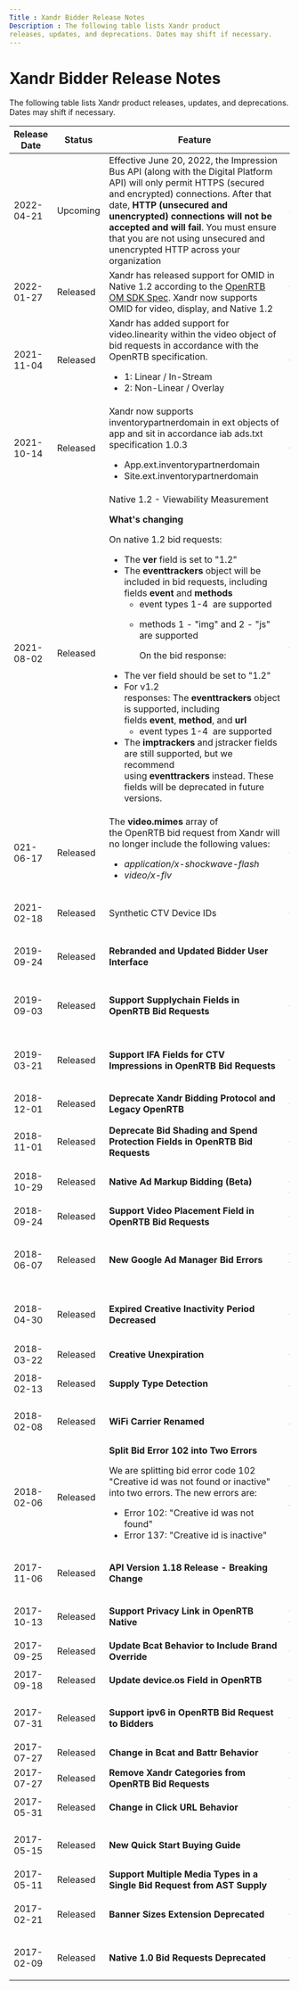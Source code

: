 ```yaml
---
Title : Xandr Bidder Release Notes
Description : The following table lists Xandr product
releases, updates, and deprecations. Dates may shift if necessary.  
---
```



# Xandr Bidder Release Notes



The following table lists Xandr product
releases, updates, and deprecations. Dates may shift if necessary.  

<table class="table">
<thead class="thead">
<tr class="header row">
<th id="ID-0000c3c7__entry__1" class="entry colsep-1 rowsep-1">Release
Date</th>
<th id="ID-0000c3c7__entry__2"
class="entry colsep-1 rowsep-1">Status</th>
<th id="ID-0000c3c7__entry__3"
class="entry colsep-1 rowsep-1">Feature</th>
<th id="ID-0000c3c7__entry__4" class="entry colsep-1 rowsep-1">Product
Theme</th>
<th id="ID-0000c3c7__entry__5" class="entry colsep-1 rowsep-1">More
Info</th>
</tr>
</thead>
<tbody class="tbody">
<tr class="odd row">
<td class="entry colsep-1 rowsep-1"
headers="ID-0000c3c7__entry__1">2022-04-21</td>
<td class="entry colsep-1 rowsep-1"
headers="ID-0000c3c7__entry__2">Upcoming</td>
<td class="entry colsep-1 rowsep-1"
headers="ID-0000c3c7__entry__3">Effective June 20, 2022, the Impression
Bus API (along with the Digital Platform API) will only permit HTTPS
(secured and encrypted) connections. After that date, <strong>HTTP
(unsecured and unencrypted) connections will not be accepted and will
fail</strong>. You must ensure that you are not using unsecured and
unencrypted HTTP across your organization</td>
<td class="entry colsep-1 rowsep-1"
headers="ID-0000c3c7__entry__4">Security</td>
<td class="entry colsep-1 rowsep-1" headers="ID-0000c3c7__entry__5"><ul>
<li><a
href="https://docs.xandr.com/bundle/api-release-notes/page/breaking-change-notice---april-21--2022---https-required.html"
class="xref" target="_blank">Breaking Change Notice - April 21, 2022 -
HTTPS Required</a></li>
</ul></td>
</tr>
<tr class="even row">
<td class="entry colsep-1 rowsep-1"
headers="ID-0000c3c7__entry__1">2022-01-27</td>
<td class="entry colsep-1 rowsep-1"
headers="ID-0000c3c7__entry__2">Released</td>
<td class="entry colsep-1 rowsep-1"
headers="ID-0000c3c7__entry__3">Xandr has
released support for OMID in Native 1.2 according to the <a
href="https://github.com/InteractiveAdvertisingBureau/AdCOM/blob/master/OpenRTB%20support%20for%20OMSDK.md"
class="xref" target="_blank">OpenRTB OM SDK Spec</a>. <span
class="ph">Xandr now supports OMID for video, display, and Native
1.2 </td>
<td class="entry colsep-1 rowsep-1"
headers="ID-0000c3c7__entry__4">OpenRTB, Native, Mobile</td>
<td class="entry colsep-1 rowsep-1" headers="ID-0000c3c7__entry__5"><ul>
<li><a
href="https://docs.xandr.com/bundle/xandr-bidders/page/outgoing-bid-request-to-bidders.html"
class="xref" target="_blank">Outgoing Bid Request to Bidders</a></li>
</ul></td>
</tr>
<tr class="odd row">
<td class="entry colsep-1 rowsep-1"
headers="ID-0000c3c7__entry__1">2021-11-04</td>
<td class="entry colsep-1 rowsep-1"
headers="ID-0000c3c7__entry__2">Released</td>
<td class="entry colsep-1 rowsep-1"
headers="ID-0000c3c7__entry__3">Xandr has added
support for video.linearity within the video object of bid requests in
accordance with the OpenRTB specification.
<ul>
<li>1: Linear / In-Stream</li>
<li>2: Non-Linear / Overlay</li>
</ul></td>
<td class="entry colsep-1 rowsep-1"
headers="ID-0000c3c7__entry__4">OpenRTB</td>
<td class="entry colsep-1 rowsep-1" headers="ID-0000c3c7__entry__5"><ul>
<li><a
href="https://docs.xandr.com/bundle/xandr-bidders/page/outgoing-bid-request-to-bidders.html#OutgoingBidRequesttoBidders-VideoObject"
class="xref" target="_blank">Outgoing Bid Request to
Bidders#VideoObject</a></li>
</ul></td>
</tr>
<tr class="even row">
<td class="entry colsep-1 rowsep-1"
headers="ID-0000c3c7__entry__1">2021-10-14</td>
<td class="entry colsep-1 rowsep-1"
headers="ID-0000c3c7__entry__2">Released</td>
<td class="entry colsep-1 rowsep-1"
headers="ID-0000c3c7__entry__3">Xandr now
supports inventorypartnerdomain in ext objects of app and sit in
accordance iab ads.txt specification 1.0.3
<ul>
<li>App.ext.inventorypartnerdomain</li>
<li>Site.ext.inventorypartnerdomain</li>
</ul></td>
<td class="entry colsep-1 rowsep-1"
headers="ID-0000c3c7__entry__4">OpenRTB</td>
<td class="entry colsep-1 rowsep-1" headers="ID-0000c3c7__entry__5">Iab
spec including inventorypartnerdomain update: <a
href="https://iabtechlab.com/wp-content/uploads/2021/03/ads.txt-1.0.3.pdf"
class="xref"
target="_blank">https://iabtechlab.com/wp-content/uploads/2021/03/ads.txt-1.0.3.pdf</a></td>
</tr>
<tr class="odd row">
<td class="entry colsep-1 rowsep-1"
headers="ID-0000c3c7__entry__1">2021-08-02</td>
<td class="entry colsep-1 rowsep-1"
headers="ID-0000c3c7__entry__2">Released</td>
<td class="entry colsep-1 rowsep-1"
headers="ID-0000c3c7__entry__3">Native 1.2 - Viewability Measurement  
<p><strong>What's changing</strong></p>
<p>On native 1.2 bid requests:</p>
<ul>
<li>The<strong> ver</strong> field is set to "1.2"</li>
<li>The <strong>eventtrackers</strong> object will be included in bid
requests, including
fields <strong>event </strong>and <strong>methods</strong>
<ul>
<li>event types 1-4  are supported</li>
<li><p>methods 1 - "img" and 2 - "js" are supported</p>
<p>On the bid response:</p></li>
</ul></li>
<li>The ver field should be set to
"1.2"</li>
<li>For v1.2 responses: The <strong>eventtrackers </strong>object is
supported, including
fields <strong>event</strong>, <strong>method</strong>,
and <strong>url</strong>
<ul>
<li>event types 1-4  are supported</li>
</ul></li>
<li>The <strong>imptrackers</strong> and <span
class="ph uicontrol">jstracker fields are still supported, but we
recommend using <strong>eventtrackers</strong> instead. These fields
will be deprecated in future versions.</li>
</ul></td>
<td class="entry colsep-1 rowsep-1"
headers="ID-0000c3c7__entry__4">OpenRTB, Native</td>
<td class="entry colsep-1 rowsep-1" headers="ID-0000c3c7__entry__5"><ul>
<li><a
href="https://docs.xandr.com/bundle/xandr-bidders/page/outgoing-bid-request-to-bidders.html"
class="xref" target="_blank">Outgoing Bid Request to Bidders</a></li>
<li>We support for Version 1.1 and 1.2 of the OpenRTB Native Ads API.
Once your bidder has been enabled for Native 1.2, you will begin to
receive version 1.2 bid requests and will be required to provide version
1.2 bid responses. Native v1.2 is available regardless of whether your
bidder is enabled for <a
href="https://docs.xandr.com/bundle/xandr-bidders/page/native-ad-markup-bidding.html"
class="xref" target="_blank">Native Ad Markup Bidding</a>. </li>
</ul></td>
</tr>
<tr class="even row">
<td class="entry colsep-1 rowsep-1"
headers="ID-0000c3c7__entry__1">021-06-17</td>
<td class="entry colsep-1 rowsep-1"
headers="ID-0000c3c7__entry__2">Released</td>
<td class="entry colsep-1 rowsep-1"
headers="ID-0000c3c7__entry__3">The <strong>video.mimes</strong> array
of the OpenRTB bid request from Xandr will no
longer include the following values:
<ul>
<li><em>application/x-shockwave-flash</em></li>
<li><em>video/x-flv </em> </li>
</ul></td>
<td class="entry colsep-1 rowsep-1"
headers="ID-0000c3c7__entry__4">OpenRTB</td>
<td class="entry colsep-1 rowsep-1"
headers="ID-0000c3c7__entry__5"></td>
</tr>
<tr class="odd row">
<td class="entry colsep-1 rowsep-1"
headers="ID-0000c3c7__entry__1">2021-02-18</td>
<td class="entry colsep-1 rowsep-1"
headers="ID-0000c3c7__entry__2">Released</td>
<td class="entry colsep-1 rowsep-1"
headers="ID-0000c3c7__entry__3">Synthetic CTV Device IDs</td>
<td class="entry colsep-1 rowsep-1"
headers="ID-0000c3c7__entry__4">OpenRTB</td>
<td class="entry colsep-1 rowsep-1" headers="ID-0000c3c7__entry__5"><ul>
<li><a
href="https://docs.xandr.com/bundle/xandr-bidders/page/outgoing-bid-request-to-bidders.html"
class="xref" target="_blank">Outgoing Bid Request to Bidders</a></li>
</ul></td>
</tr>
<tr class="even row">
<td class="entry colsep-1 rowsep-1"
headers="ID-0000c3c7__entry__1">2019-09-24</td>
<td class="entry colsep-1 rowsep-1"
headers="ID-0000c3c7__entry__2">Released</td>
<td class="entry colsep-1 rowsep-1"
headers="ID-0000c3c7__entry__3"><strong>Rebranded and Updated Bidder
User Interface</strong></td>
<td class="entry colsep-1 rowsep-1" headers="ID-0000c3c7__entry__4">User
Interface</td>
<td class="entry colsep-1 rowsep-1" headers="ID-0000c3c7__entry__5"><ul>
<li><a href="http://bidder.xandr.com/" class="xref"
target="_blank">Xandr Bidder UI</a></li>
<li><a
href="https://docs.xandr.com/bundle/xandr-bidders/page/bidder-platform-user-interface.html"
class="xref" target="_blank">Bidder Platform User Interface</a></li>
</ul></td>
</tr>
<tr class="odd row">
<td class="entry colsep-1 rowsep-1"
headers="ID-0000c3c7__entry__1">2019-09-03</td>
<td class="entry colsep-1 rowsep-1"
headers="ID-0000c3c7__entry__2">Released</td>
<td class="entry colsep-1 rowsep-1"
headers="ID-0000c3c7__entry__3"><strong>Support Supplychain Fields in
OpenRTB Bid Requests</strong></td>
<td class="entry colsep-1 rowsep-1"
headers="ID-0000c3c7__entry__4">OpenRTB</td>
<td class="entry colsep-1 rowsep-1" headers="ID-0000c3c7__entry__5"><ul>
<li><a
href="https://github.com/InteractiveAdvertisingBureau/openrtb/blob/master/supplychainobject.md"
class="xref" target="_blank">IAB Supplychain Object Specs</a></li>
<li><a
href="https://docs.xandr.com/bundle/xandr-bidders/page/outgoing-bid-request-to-bidders.html"
class="xref" target="_blank">Outgoing Bid Request to Bidders</a></li>
</ul></td>
</tr>
<tr class="even row">
<td class="entry colsep-1 rowsep-1"
headers="ID-0000c3c7__entry__1">2019-03-21</td>
<td class="entry colsep-1 rowsep-1"
headers="ID-0000c3c7__entry__2">Released</td>
<td class="entry colsep-1 rowsep-1"
headers="ID-0000c3c7__entry__3"><p><strong>Support IFA Fields for CTV
Impressions in OpenRTB Bid Requests</strong></p></td>
<td class="entry colsep-1 rowsep-1"
headers="ID-0000c3c7__entry__4">OpenRTB, CTV</td>
<td class="entry colsep-1 rowsep-1" headers="ID-0000c3c7__entry__5"><ul>
<li><a
href="https://iabtechlab.com/wp-content/uploads/2018/12/OTT-IFA-guidelines.final_Dec2018.pdf"
class="xref" target="_blank">IAB IFA OTT Guidelines</a></li>
<li><a
href="https://docs.xandr.com/bundle/xandr-bidders/page/outgoing-bid-request-to-bidders.html"
class="xref" target="_blank">Outgoing Bid Request to Bidders</a></li>
</ul></td>
</tr>
<tr class="odd row">
<td class="entry colsep-1 rowsep-1"
headers="ID-0000c3c7__entry__1">2018-12-01</td>
<td class="entry colsep-1 rowsep-1"
headers="ID-0000c3c7__entry__2">Released</td>
<td class="entry colsep-1 rowsep-1"
headers="ID-0000c3c7__entry__3"><strong>Deprecate Xandr Bidding Protocol
and Legacy OpenRTB</strong></td>
<td class="entry colsep-1 rowsep-1"
headers="ID-0000c3c7__entry__4">OpenRTB</td>
<td class="entry colsep-1 rowsep-1" headers="ID-0000c3c7__entry__5"><ul>
<li><a
href="https://docs.xandr.com/bundle/xandr-bidders/page/bidding-protocol.html"
class="xref" target="_blank">Bidding Protocol</a></li>
</ul></td>
</tr>
<tr class="even row">
<td class="entry colsep-1 rowsep-1"
headers="ID-0000c3c7__entry__1">2018-11-01</td>
<td class="entry colsep-1 rowsep-1"
headers="ID-0000c3c7__entry__2">Released</td>
<td class="entry colsep-1 rowsep-1"
headers="ID-0000c3c7__entry__3"><strong>Deprecate Bid Shading and Spend
Protection Fields in OpenRTB Bid Requests</strong></td>
<td class="entry colsep-1 rowsep-1"
headers="ID-0000c3c7__entry__4">OpenRTB</td>
<td class="entry colsep-1 rowsep-1" headers="ID-0000c3c7__entry__5"><ul>
<li><a
href="https://docs.xandr.com/csh?context=78643640&amp;topicname=outgoing-bid-request-to-bidders.html#OutgoingBidRequesttoBidders-PublisherIntegrationObject"
class="xref" target="_blank">PublisherIntegrationObject</a></li>
<li><a
href="https://docs.xandr.com/csh?context=78643640&amp;topicname=outgoing-bid-request-to-bidders.html#OutgoingBidRequesttoBidders-BidRequestAppNexusObject"
class="xref" target="_blank">BidRequestAppNexusObject</a></li>
</ul></td>
</tr>
<tr class="odd row">
<td class="entry colsep-1 rowsep-1"
headers="ID-0000c3c7__entry__1">2018-10-29</td>
<td class="entry colsep-1 rowsep-1"
headers="ID-0000c3c7__entry__2">Released</td>
<td class="entry colsep-1 rowsep-1"
headers="ID-0000c3c7__entry__3"><strong><strong>Native Ad Markup Bidding
(Beta)</strong></strong></td>
<td class="entry colsep-1 rowsep-1"
headers="ID-0000c3c7__entry__4">Native, Creative, OpenRTB</td>
<td class="entry colsep-1 rowsep-1" headers="ID-0000c3c7__entry__5"><ul>
<li><a
href="https://docs.xandr.com/bundle/xandr-bidders/page/native-ad-markup-bidding.html"
class="xref" target="_blank">Native Ad Markup Bidding</a></li>
</ul></td>
</tr>
<tr class="even row">
<td class="entry colsep-1 rowsep-1"
headers="ID-0000c3c7__entry__1">2018-09-24</td>
<td class="entry colsep-1 rowsep-1"
headers="ID-0000c3c7__entry__2">Released</td>
<td class="entry colsep-1 rowsep-1"
headers="ID-0000c3c7__entry__3"><strong>Support Video Placement Field in
OpenRTB Bid Requests</strong></td>
<td class="entry colsep-1 rowsep-1"
headers="ID-0000c3c7__entry__4">OpenRTB</td>
<td class="entry colsep-1 rowsep-1" headers="ID-0000c3c7__entry__5"><ul>
<li><a
href="https://docs.xandr.com/csh?context=78643640&amp;topicname=outgoing-bid-request-to-bidders.html#OutgoingBidRequesttoBidders-VideoObject"
class="xref" target="_blank">VideoObject</a></li>
</ul></td>
</tr>
<tr class="odd row">
<td class="entry colsep-1 rowsep-1"
headers="ID-0000c3c7__entry__1">2018-06-07</td>
<td class="entry colsep-1 rowsep-1"
headers="ID-0000c3c7__entry__2">Released</td>
<td class="entry colsep-1 rowsep-1"
headers="ID-0000c3c7__entry__3"><strong>New Google Ad Manager Bid
Errors</strong></td>
<td class="entry colsep-1 rowsep-1"
headers="ID-0000c3c7__entry__4">Creative, Troubleshooting</td>
<td class="entry colsep-1 rowsep-1" headers="ID-0000c3c7__entry__5"><ul>
<li><a
href="https://docs.xandr.com/bundle/xandr-bidders/page/bid-error-codes.html"
class="xref" target="_blank">Bid Error Codes</a></li>
<li><a
href="https://docs.xandr.com/bundle/xandr-bidders/page/bidder-bid-error-report-api.html"
class="xref" target="_blank">Bidder Bid Error Report API</a></li>
<li><a
href="https://docs.xandr.com/bundle/xandr-bidders/page/notify-request.html"
class="xref" target="_blank">Notify Request</a></li>
</ul></td>
</tr>
<tr class="even row">
<td class="entry colsep-1 rowsep-1"
headers="ID-0000c3c7__entry__1">2018-04-30</td>
<td class="entry colsep-1 rowsep-1"
headers="ID-0000c3c7__entry__2">Released</td>
<td class="entry colsep-1 rowsep-1"
headers="ID-0000c3c7__entry__3"><strong><strong>Expired Creative
Inactivity Period Decreased</strong></strong></td>
<td class="entry colsep-1 rowsep-1"
headers="ID-0000c3c7__entry__4">Creative</td>
<td class="entry colsep-1 rowsep-1" headers="ID-0000c3c7__entry__5"><ul>
<li><a
href="https://docs.xandr.com/bundle/xandr-bidders/page/add-a-creative.html"
class="xref" target="_blank">Add a Creative</a></li>
<li><a
href="https://docs.xandr.com/bundle/xandr-bidders/page/creative---faq.html"
class="xref" target="_blank">Creative - FAQ</a></li>
<li><a
href="https://docs.xandr.com/bundle/xandr-bidders/page/object-limit-service.html"
class="xref" target="_blank">Object Limit Service</a></li>
</ul></td>
</tr>
<tr class="odd row">
<td class="entry colsep-1 rowsep-1"
headers="ID-0000c3c7__entry__1">2018-03-22</td>
<td class="entry colsep-1 rowsep-1"
headers="ID-0000c3c7__entry__2">Released</td>
<td class="entry colsep-1 rowsep-1"
headers="ID-0000c3c7__entry__3"><strong>Creative
Unexpiration</strong></td>
<td class="entry colsep-1 rowsep-1"
headers="ID-0000c3c7__entry__4">Creative</td>
<td class="entry colsep-1 rowsep-1"
headers="ID-0000c3c7__entry__5"></td>
</tr>
<tr class="even row">
<td class="entry colsep-1 rowsep-1"
headers="ID-0000c3c7__entry__1">2018-02-13</td>
<td class="entry colsep-1 rowsep-1"
headers="ID-0000c3c7__entry__2">Released</td>
<td class="entry colsep-1 rowsep-1"
headers="ID-0000c3c7__entry__3"><strong>Supply Type
Detection</strong></td>
<td class="entry colsep-1 rowsep-1"
headers="ID-0000c3c7__entry__4">Mobile, Targeting</td>
<td class="entry colsep-1 rowsep-1" headers="ID-0000c3c7__entry__5"><ul>
<li><a
href="https://docs.xandr.com/bundle/xandr-bidders/page/supply-type-detection---faq.html"
class="xref" target="_blank">Supply Type Detection - FAQ</a></li>
</ul></td>
</tr>
<tr class="odd row">
<td class="entry colsep-1 rowsep-1"
headers="ID-0000c3c7__entry__1">2018-02-08</td>
<td class="entry colsep-1 rowsep-1"
headers="ID-0000c3c7__entry__2">Released</td>
<td class="entry colsep-1 rowsep-1"
headers="ID-0000c3c7__entry__3"><strong>WiFi Carrier
Renamed</strong></td>
<td class="entry colsep-1 rowsep-1"
headers="ID-0000c3c7__entry__4">Mobile, Targeting</td>
<td class="entry colsep-1 rowsep-1" headers="ID-0000c3c7__entry__5"><ul>
<li><a
href="https://docs.xandr.com/bundle/xandr-bidders/page/carrier-service.html"
class="xref" target="_blank">Carrier Service</a></li>
<li><a
href="https://docs.xandr.com/bundle/xandr-bidders/page/outgoing-bid-request-to-bidders.html"
class="xref" target="_blank">OpenRTB Bid Request</a></li>
</ul></td>
</tr>
<tr class="even row">
<td class="entry colsep-1 rowsep-1"
headers="ID-0000c3c7__entry__1">2018-02-06</td>
<td class="entry colsep-1 rowsep-1"
headers="ID-0000c3c7__entry__2">Released</td>
<td class="entry colsep-1 rowsep-1"
headers="ID-0000c3c7__entry__3"><strong>Split Bid Error 102 into Two
Errors</strong>
<p>We are splitting bid error code 102 "Creative id was not found or
inactive" into two errors. The new errors are:</p>
<ul>
<li>Error 102: "Creative id was not found"</li>
<li>Error 137: "Creative id is inactive"</li>
</ul></td>
<td class="entry colsep-1 rowsep-1"
headers="ID-0000c3c7__entry__4">Creative, Reporting,
Troubleshooting</td>
<td class="entry colsep-1 rowsep-1" headers="ID-0000c3c7__entry__5"><ul>
<li><a
href="https://docs.xandr.com/bundle/xandr-bidders/page/bid-error-codes.html"
class="xref" target="_blank">Bid Error Codes</a></li>
</ul></td>
</tr>
<tr class="odd row">
<td class="entry colsep-1 rowsep-1"
headers="ID-0000c3c7__entry__1">2017-11-06</td>
<td class="entry colsep-1 rowsep-1"
headers="ID-0000c3c7__entry__2">Released</td>
<td class="entry colsep-1 rowsep-1"
headers="ID-0000c3c7__entry__3"><strong>API Version 1.18 Release -
Breaking Change</strong></td>
<td class="entry colsep-1 rowsep-1"
headers="ID-0000c3c7__entry__4">Reporting, API</td>
<td class="entry colsep-1 rowsep-1" headers="ID-0000c3c7__entry__5"><ul>
<li><a
href="https://docs.xandr.com/bundle/xandr-bidders/page/september-5--2017---api-version-1-18-release---breaking-changes.html"
class="xref" target="_blank">API Version 1.18 Breaking Change
Communication</a></li>
</ul></td>
</tr>
<tr class="even row">
<td class="entry colsep-1 rowsep-1"
headers="ID-0000c3c7__entry__1">2017-10-13</td>
<td class="entry colsep-1 rowsep-1"
headers="ID-0000c3c7__entry__2">Released</td>
<td class="entry colsep-1 rowsep-1"
headers="ID-0000c3c7__entry__3"><p><strong>Support Privacy Link in
OpenRTB Native</strong></p></td>
<td class="entry colsep-1 rowsep-1"
headers="ID-0000c3c7__entry__4">Creative, OpenRTB</td>
<td class="entry colsep-1 rowsep-1" headers="ID-0000c3c7__entry__5"><ul>
<li><a
href="https://docs.xandr.com/bundle/xandr-bidders/page/creative-service.html"
class="xref" target="_blank">Creative Service</a></li>
</ul></td>
</tr>
<tr class="odd row">
<td class="entry colsep-1 rowsep-1"
headers="ID-0000c3c7__entry__1">2017-09-25</td>
<td class="entry colsep-1 rowsep-1"
headers="ID-0000c3c7__entry__2">Released</td>
<td class="entry colsep-1 rowsep-1"
headers="ID-0000c3c7__entry__3"><strong>Update Bcat Behavior to Include
Brand Override</strong></td>
<td class="entry colsep-1 rowsep-1"
headers="ID-0000c3c7__entry__4">OpenRTB</td>
<td class="entry colsep-1 rowsep-1"
headers="ID-0000c3c7__entry__5"></td>
</tr>
<tr class="even row">
<td class="entry colsep-1 rowsep-1"
headers="ID-0000c3c7__entry__1">2017-09-18</td>
<td class="entry colsep-1 rowsep-1"
headers="ID-0000c3c7__entry__2">Released</td>
<td class="entry colsep-1 rowsep-1"
headers="ID-0000c3c7__entry__3"><p><strong>Update device.os Field in
OpenRTB</strong></p></td>
<td class="entry colsep-1 rowsep-1"
headers="ID-0000c3c7__entry__4">OpenRTB</td>
<td class="entry colsep-1 rowsep-1" headers="ID-0000c3c7__entry__5"><ul>
<li><a
href="https://docs.xandr.com/csh?context=78643640&amp;topicname=outgoing-bid-request-to-bidders.html#OutgoingBidRequesttoBidders-DeviceObject"
class="xref" target="_blank">DeviceObject</a></li>
</ul></td>
</tr>
<tr class="odd row">
<td class="entry colsep-1 rowsep-1"
headers="ID-0000c3c7__entry__1">2017-07-31</td>
<td class="entry colsep-1 rowsep-1"
headers="ID-0000c3c7__entry__2">Released</td>
<td class="entry colsep-1 rowsep-1"
headers="ID-0000c3c7__entry__3"><p><strong>Support ipv6 in OpenRTB Bid
Request to Bidders</strong></p></td>
<td class="entry colsep-1 rowsep-1"
headers="ID-0000c3c7__entry__4">OpenRTB</td>
<td class="entry colsep-1 rowsep-1" headers="ID-0000c3c7__entry__5"><ul>
<li><a
href="https://docs.xandr.com/csh?context=78643640&amp;topicname=outgoing-bid-request-to-bidders.html#OutgoingBidRequesttoBidders-DeviceObject"
class="xref" target="_blank">DeviceObject</a></li>
</ul></td>
</tr>
<tr class="even row">
<td class="entry colsep-1 rowsep-1"
headers="ID-0000c3c7__entry__1">2017-07-27</td>
<td class="entry colsep-1 rowsep-1"
headers="ID-0000c3c7__entry__2">Released</td>
<td class="entry colsep-1 rowsep-1"
headers="ID-0000c3c7__entry__3"><strong>Change in Bcat and Battr
Behavior</strong></td>
<td class="entry colsep-1 rowsep-1"
headers="ID-0000c3c7__entry__4">OpenRTB</td>
<td class="entry colsep-1 rowsep-1"
headers="ID-0000c3c7__entry__5"></td>
</tr>
<tr class="odd row">
<td class="entry colsep-1 rowsep-1"
headers="ID-0000c3c7__entry__1">2017-07-27</td>
<td class="entry colsep-1 rowsep-1"
headers="ID-0000c3c7__entry__2">Released</td>
<td class="entry colsep-1 rowsep-1"
headers="ID-0000c3c7__entry__3"><strong>Remove Xandr Categories from
OpenRTB Bid Requests</strong></td>
<td class="entry colsep-1 rowsep-1"
headers="ID-0000c3c7__entry__4">OpenRTB</td>
<td class="entry colsep-1 rowsep-1"
headers="ID-0000c3c7__entry__5"></td>
</tr>
<tr class="even row">
<td class="entry colsep-1 rowsep-1"
headers="ID-0000c3c7__entry__1">2017-05-31</td>
<td class="entry colsep-1 rowsep-1"
headers="ID-0000c3c7__entry__2">Released</td>
<td class="entry colsep-1 rowsep-1"
headers="ID-0000c3c7__entry__3"><p><strong>Change in Click URL
Behavior</strong></p></td>
<td class="entry colsep-1 rowsep-1"
headers="ID-0000c3c7__entry__4">OpenRTB</td>
<td class="entry colsep-1 rowsep-1"
headers="ID-0000c3c7__entry__5"></td>
</tr>
<tr class="odd row">
<td class="entry colsep-1 rowsep-1"
headers="ID-0000c3c7__entry__1">2017-05-15</td>
<td class="entry colsep-1 rowsep-1"
headers="ID-0000c3c7__entry__2">Released</td>
<td class="entry colsep-1 rowsep-1"
headers="ID-0000c3c7__entry__3"><strong>New Quick Start Buying
Guide</strong></td>
<td class="entry colsep-1 rowsep-1"
headers="ID-0000c3c7__entry__4">Documentation</td>
<td class="entry colsep-1 rowsep-1" headers="ID-0000c3c7__entry__5"><ul>
<li><a
href="https://docs.xandr.com/bundle/xandr-bidders/page/quick-start-creative-buying-guide.html"
class="xref" target="_blank">Quick Start Creative Buying Guide</a></li>
</ul></td>
</tr>
<tr class="even row">
<td class="entry colsep-1 rowsep-1"
headers="ID-0000c3c7__entry__1">2017-05-11</td>
<td class="entry colsep-1 rowsep-1"
headers="ID-0000c3c7__entry__2">Released</td>
<td class="entry colsep-1 rowsep-1"
headers="ID-0000c3c7__entry__3"><strong>Support Multiple Media Types in
a Single Bid Request from AST Supply</strong></td>
<td class="entry colsep-1 rowsep-1"
headers="ID-0000c3c7__entry__4">OpenRTB</td>
<td class="entry colsep-1 rowsep-1"
headers="ID-0000c3c7__entry__5"></td>
</tr>
<tr class="odd row">
<td class="entry colsep-1 rowsep-1"
headers="ID-0000c3c7__entry__1">2017-02-21</td>
<td class="entry colsep-1 rowsep-1"
headers="ID-0000c3c7__entry__2">Released</td>
<td class="entry colsep-1 rowsep-1"
headers="ID-0000c3c7__entry__3"><strong>Banner Sizes Extension
Deprecated</strong></td>
<td class="entry colsep-1 rowsep-1"
headers="ID-0000c3c7__entry__4">OpenRTB</td>
<td class="entry colsep-1 rowsep-1" headers="ID-0000c3c7__entry__5"><ul>
<li><a
href="https://docs.xandr.com/bundle/xandr-bidders/page/outgoing-bid-request-to-bidders.html"
class="xref" target="_blank">Outgoing Bid Request to Bidders</a></li>
</ul></td>
</tr>
<tr class="even row">
<td class="entry colsep-1 rowsep-1"
headers="ID-0000c3c7__entry__1">2017-02-09</td>
<td class="entry colsep-1 rowsep-1"
headers="ID-0000c3c7__entry__2">Released</td>
<td class="entry colsep-1 rowsep-1"
headers="ID-0000c3c7__entry__3"><strong>Native 1.0 Bid Requests
Deprecated</strong></td>
<td class="entry colsep-1 rowsep-1"
headers="ID-0000c3c7__entry__4">OpenRTB</td>
<td class="entry colsep-1 rowsep-1" headers="ID-0000c3c7__entry__5"><ul>
<li><a
href="https://docs.xandr.com/bundle/xandr-bidders/page/outgoing-bid-request-to-bidders.html"
class="xref" target="_blank">Outgoing Bid Request to Bidders</a></li>
</ul></td>
</tr>
</tbody>
</table>




